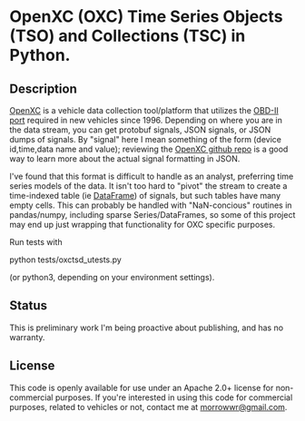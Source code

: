 
OpenXC (OXC) Time Series Objects (TSO) and Collections (TSC) in Python. 
=================================================================================

Description
-------------

[OpenXC](http://openxcplatform.com/) is a vehicle data collection tool/platform that
utilizes the [OBD-II port](https://en.wikipedia.org/wiki/On-board_diagnostics) required 
in new vehicles since 1996. Depending on where you are in the data stream, you can 
get protobuf signals, JSON signals, or JSON dumps of signals. By "signal" here I 
mean something of the form (device id,time,data name and value); reviewing the 
[OpenXC github repo](https://github.com/openxc) is a good way to learn more 
about the actual signal formatting in JSON. 

I've found that this format is difficult to handle as an analyst, preferring time
series models of the data. It isn't too hard to "pivot" the stream to create a 
time-indexed table (ie [DataFrame](http://pandas.pydata.org/pandas-docs/stable/generated/pandas.DataFrame.html)) 
of signals, but such tables have many empty cells. This can probably be handled with "NaN-concious" 
routines in pandas/numpy, including sparse Series/DataFrames, so some of this project may end up just wrapping that
functionality for OXC specific purposes. 

Run tests with

  python tests/oxctsd_utests.py

(or python3, depending on your environment settings). 

Status
-------------
This is preliminary work I'm being proactive about publishing, and has
no warranty. 

License
-------------
This code is openly available for use under an Apache 2.0+ license for non-commercial
purposes. If you're interested in using this code for commercial purposes, related to
vehicles or not, contact me at morrowwr@gmail.com. 
